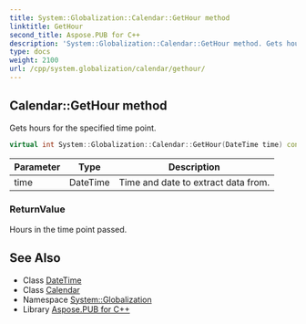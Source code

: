 ```yaml
---
title: System::Globalization::Calendar::GetHour method
linktitle: GetHour
second_title: Aspose.PUB for C++
description: 'System::Globalization::Calendar::GetHour method. Gets hours for the specified time point in C++.'
type: docs
weight: 2100
url: /cpp/system.globalization/calendar/gethour/
---
```

## Calendar::GetHour method


Gets hours for the specified time point.

```cpp
virtual int System::Globalization::Calendar::GetHour(DateTime time) const
```


| Parameter | Type | Description |
| --- | --- | --- |
| time | DateTime | Time and date to extract data from. |

### ReturnValue

Hours in the time point passed.

## See Also

* Class [DateTime](../../../system/datetime/)
* Class [Calendar](../)
* Namespace [System::Globalization](../../)
* Library [Aspose.PUB for C++](../../../)
